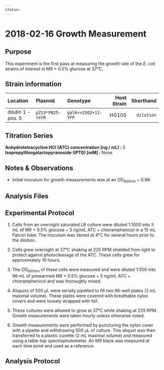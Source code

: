 ```yaml
---
status:
---
```


# 2018-02-16 Growth Measurement


## Purpose
This experiment is the first pass at measuring the growth rate of the *E. coli*
strains of interest in M9 + 0.5% glucose at 37°C.

## Strain information
| Location | Plasmid | Genotype | Host Strain | Shorthand |
| :------  | :------ | :------- | ----------: | --------: |
| dilutin 1 - pos. 5  | `pZS3*PN25-tetR` | `galK<>25O2+11-YFP`   | HG105 | `dilution`  |


## Titration Series

**Anhydrotetracycline HCl (ATC) concentration [ng / mL] :** 5
**Isopropylthiogalactopyranoside (IPTG) [mM] :** None

## Notes & Observations
* Initial inoculum for growth measurements was at an OD<sub>600nm</sub> ~ 0.96.

## Analysis Files

## Experimental Protocol

1. Cells from an overnight saturated LB culture were diluted 1:1000 into 3 mL  of M9 + 0.5% glucose + 5 ng/mL ATC + chloramphenicol in a 15 mL Falcon tube. The inoculum was stored at 4°C for several hours prior to the dilution.

2. Cells grew overnight at 37°C shaking at 225 RPM shielded from light to protect against photocleavage of the ATC. These cells grew for approximately 10 hours.

3. The OD<sub>600nm</sub> of these cells were measured and were diluted 1:500 into 96 mL of prewarmed M9 + 0.5% glucose + 5 ng/mL ATC + chloramphenicol and was thoroughly mixed.

4. Aliquots of 500 µL were serially pipetted to fill two 96-well plates (2 mL maximal volume). These plates were covered with breathable nylon covers and were loosely wrapped with foil.

5. These cultures were allowed to grow at 37°C while shaking at 225 RPM. Growth measurements were taken hourly unless otherwise noted.

6. Growth measurements were performed by puncturing the nylon cover with a pipette and withdrawing 500 µL of culture. This aliquot was then transferred to a plastic cuvette (2 mL maximal volume) and measured using a table-top spectrophotometer. An M9 blank was measured at each time point and used as a reference.

## Analysis Protocol
